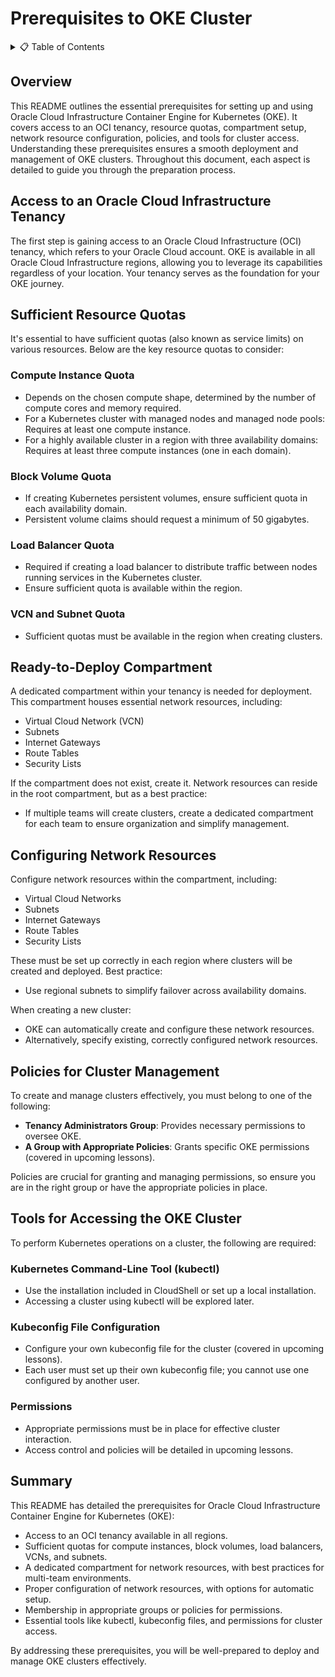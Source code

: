 # **Prerequisites to OKE Cluster**

<details>
<summary>📋 Table of Contents</summary>

- [**Prerequisites to OKE Cluster**](#prerequisites-to-oke-cluster)
  - [Overview](#overview)
  - [Access to an Oracle Cloud Infrastructure Tenancy](#access-to-an-oracle-cloud-infrastructure-tenancy)
  - [Sufficient Resource Quotas](#sufficient-resource-quotas)
    - [Compute Instance Quota](#compute-instance-quota)
    - [Block Volume Quota](#block-volume-quota)
    - [Load Balancer Quota](#load-balancer-quota)
    - [VCN and Subnet Quota](#vcn-and-subnet-quota)
  - [Ready-to-Deploy Compartment](#ready-to-deploy-compartment)
  - [Configuring Network Resources](#configuring-network-resources)
  - [Policies for Cluster Management](#policies-for-cluster-management)
  - [Tools for Accessing the OKE Cluster](#tools-for-accessing-the-oke-cluster)
    - [Kubernetes Command-Line Tool (kubectl)](#kubernetes-command-line-tool-kubectl)
    - [Kubeconfig File Configuration](#kubeconfig-file-configuration)
    - [Permissions](#permissions)
  - [Summary](#summary)

</details>

## Overview

This README outlines the essential prerequisites for setting up and using Oracle Cloud Infrastructure Container Engine for Kubernetes (OKE). It covers access to an OCI tenancy, resource quotas, compartment setup, network resource configuration, policies, and tools for cluster access. Understanding these prerequisites ensures a smooth deployment and management of OKE clusters. Throughout this document, each aspect is detailed to guide you through the preparation process.

## Access to an Oracle Cloud Infrastructure Tenancy

The first step is gaining access to an Oracle Cloud Infrastructure (OCI) tenancy, which refers to your Oracle Cloud account. OKE is available in all Oracle Cloud Infrastructure regions, allowing you to leverage its capabilities regardless of your location. Your tenancy serves as the foundation for your OKE journey.

## Sufficient Resource Quotas

It's essential to have sufficient quotas (also known as service limits) on various resources. Below are the key resource quotas to consider:

### Compute Instance Quota
- Depends on the chosen compute shape, determined by the number of compute cores and memory required.
- For a Kubernetes cluster with managed nodes and managed node pools: Requires at least one compute instance.
- For a highly available cluster in a region with three availability domains: Requires at least three compute instances (one in each domain).

### Block Volume Quota
- If creating Kubernetes persistent volumes, ensure sufficient quota in each availability domain.
- Persistent volume claims should request a minimum of 50 gigabytes.

### Load Balancer Quota
- Required if creating a load balancer to distribute traffic between nodes running services in the Kubernetes cluster.
- Ensure sufficient quota is available within the region.

### VCN and Subnet Quota
- Sufficient quotas must be available in the region when creating clusters.

## Ready-to-Deploy Compartment

A dedicated compartment within your tenancy is needed for deployment. This compartment houses essential network resources, including:
- Virtual Cloud Network (VCN)
- Subnets
- Internet Gateways
- Route Tables
- Security Lists

If the compartment does not exist, create it. Network resources can reside in the root compartment, but as a best practice:
- If multiple teams will create clusters, create a dedicated compartment for each team to ensure organization and simplify management.

## Configuring Network Resources

Configure network resources within the compartment, including:
- Virtual Cloud Networks
- Subnets
- Internet Gateways
- Route Tables
- Security Lists

These must be set up correctly in each region where clusters will be created and deployed. Best practice:
- Use regional subnets to simplify failover across availability domains.

When creating a new cluster:
- OKE can automatically create and configure these network resources.
- Alternatively, specify existing, correctly configured network resources.

## Policies for Cluster Management

To create and manage clusters effectively, you must belong to one of the following:
- **Tenancy Administrators Group**: Provides necessary permissions to oversee OKE.
- **A Group with Appropriate Policies**: Grants specific OKE permissions (covered in upcoming lessons).

Policies are crucial for granting and managing permissions, so ensure you are in the right group or have the appropriate policies in place.

## Tools for Accessing the OKE Cluster

To perform Kubernetes operations on a cluster, the following are required:

### Kubernetes Command-Line Tool (kubectl)
- Use the installation included in CloudShell or set up a local installation.
- Accessing a cluster using kubectl will be explored later.

### Kubeconfig File Configuration
- Configure your own kubeconfig file for the cluster (covered in upcoming lessons).
- Each user must set up their own kubeconfig file; you cannot use one configured by another user.

### Permissions
- Appropriate permissions must be in place for effective cluster interaction.
- Access control and policies will be detailed in upcoming lessons.

## Summary

This README has detailed the prerequisites for Oracle Cloud Infrastructure Container Engine for Kubernetes (OKE):
- Access to an OCI tenancy available in all regions.
- Sufficient quotas for compute instances, block volumes, load balancers, VCNs, and subnets.
- A dedicated compartment for network resources, with best practices for multi-team environments.
- Proper configuration of network resources, with options for automatic setup.
- Membership in appropriate groups or policies for permissions.
- Essential tools like kubectl, kubeconfig files, and permissions for cluster access.

By addressing these prerequisites, you will be well-prepared to deploy and manage OKE clusters effectively.